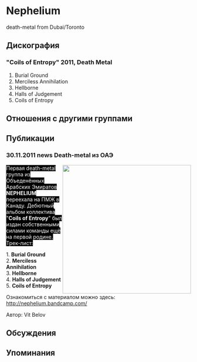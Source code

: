 # Nephelium

death-metal from Dubai/Toronto

## Дискография

### "Coils of Entropy" 2011, Death Metal

1. Burial Ground	 
2. Merciless Annihilation	 
3. Hellborne	 
4. Halls of Judgement	 
5. Coils of Entropy


## Отношения с другими группами


## Публикации

### 30.11.2011 news Death-metal из ОАЭ

<P><FONT style="BACKGROUND-COLOR: #000000" color=#ffffff><IMG height=350 alt="" hspace=0 src="/images/news_rus/2011.11/22177.jpg" width=350 align=right border=0>Первая death-metal группа из Объеденённых Арабских Эмиратов <STRONG>NEPHELIUM </STRONG>переехала на ПМЖ в Канаду. Дебютный альбом коллектива "<STRONG>Coils of Entropy</STRONG>" был издан собственными силами команды ещё на первой родине. Трек-лист:</FONT></P>
<P>1. <STRONG>Burial Ground</STRONG>&nbsp; <BR>2. <STRONG>Merciless Annihilation</STRONG>&nbsp; <BR>3. <STRONG>Hellborne&nbsp;</STRONG> <BR>4. <STRONG>Halls of Judgement</STRONG>&nbsp; <BR>5. <STRONG>Coils of Entropy</STRONG></P>
<P>Ознакомиться с материалом можно здесь: <A href="http://nephelium.bandcamp.com/">http://nephelium.bandcamp.com/</A></P>
Автор: Vit Belov


## Обсуждения


## Упоминания

